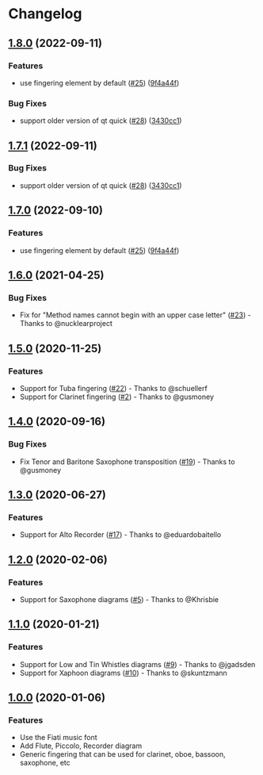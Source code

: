 # Changelog

## [1.8.0](https://github.com/eduardomourar/fingering-diagram/compare/v1.7.1...v1.8.0) (2022-09-11)


### Features

* use fingering element by default ([#25](https://github.com/eduardomourar/fingering-diagram/issues/25)) ([9f4a44f](https://github.com/eduardomourar/fingering-diagram/commit/9f4a44f600d43cee7be13dcc2d487f22c12c2623))


### Bug Fixes

* support older version of qt quick ([#28](https://github.com/eduardomourar/fingering-diagram/issues/28)) ([3430cc1](https://github.com/eduardomourar/fingering-diagram/commit/3430cc1db87d8c5f93ed1902c9dfcc23065b024f))

## [1.7.1](https://github.com/eduardomourar/fingering-diagram/compare/v1.7.0...v1.7.1) (2022-09-11)


### Bug Fixes

* support older version of qt quick ([#28](https://github.com/eduardomourar/fingering-diagram/issues/28)) ([3430cc1](https://github.com/eduardomourar/fingering-diagram/commit/3430cc1db87d8c5f93ed1902c9dfcc23065b024f))

## [1.7.0](https://github.com/eduardomourar/fingering-diagram/compare/v1.6.0...v1.7.0) (2022-09-10)


### Features

* use fingering element by default ([#25](https://github.com/eduardomourar/fingering-diagram/issues/25)) ([9f4a44f](https://github.com/eduardomourar/fingering-diagram/commit/9f4a44f600d43cee7be13dcc2d487f22c12c2623))

## [1.6.0](https://github.com/eduardomourar/fingering-diagram/compare/v1.5.0...v1.6.0) (2021-04-25)


### Bug Fixes

* Fix for "Method names cannot begin with an upper case letter" ([#23](https://github.com/eduardomourar/fingering-diagram/issues/23)) - Thanks to @nucklearproject

## [1.5.0](https://github.com/eduardomourar/fingering-diagram/compare/v1.4.0...v1.5.0) (2020-11-25)


### Features

* Support for Tuba fingering ([#22](https://github.com/eduardomourar/fingering-diagram/issues/22)) - Thanks to @schuellerf
* Support for Clarinet fingering ([#2](https://github.com/eduardomourar/fingering-diagram/issues/2)) - Thanks to @gusmoney

## [1.4.0](https://github.com/eduardomourar/fingering-diagram/compare/v1.3.0...v1.4.0) (2020-09-16)


### Bug Fixes

* Fix Tenor and Baritone Saxophone transposition ([#19](https://github.com/eduardomourar/fingering-diagram/issues/19)) - Thanks to @gusmoney

## [1.3.0](https://github.com/eduardomourar/fingering-diagram/compare/v1.2.0...v1.3.0) (2020-06-27)


### Features

* Support for Alto Recorder ([#17](https://github.com/eduardomourar/fingering-diagram/issues/17)) - Thanks to @eduardobaitello

## [1.2.0](https://github.com/eduardomourar/fingering-diagram/compare/v1.1.0...v1.2.0) (2020-02-06)


### Features

* Support for Saxophone diagrams ([#5](https://github.com/eduardomourar/fingering-diagram/issues/5)) - Thanks to @Khrisbie

## [1.1.0](https://github.com/eduardomourar/fingering-diagram/compare/v1.0.0...v1.1.0) (2020-01-21)


### Features

* Support for Low and Tin Whistles diagrams ([#9](https://github.com/eduardomourar/fingering-diagram/issues/9)) - Thanks to @jgadsden
* Support for Xaphoon diagrams ([#10](https://github.com/eduardomourar/fingering-diagram/issues/10)) - Thanks to @skuntzmann

## [1.0.0](https://github.com/eduardomourar/fingering-diagram/tree/v1.0.0) (2020-01-06)


### Features

* Use the Fiati music font
* Add Flute, Piccolo, Recorder diagram
* Generic fingering that can be used for clarinet, oboe, bassoon, saxophone, etc
